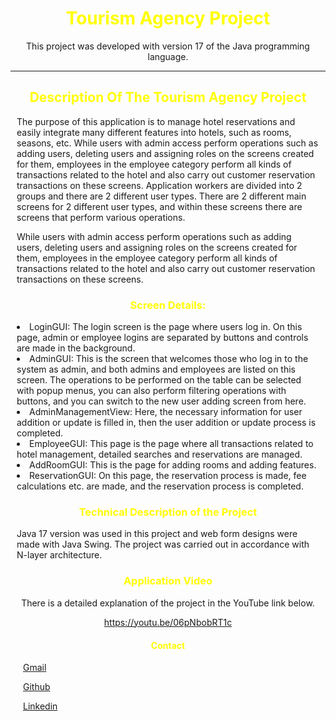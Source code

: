 <div style="text-align:center;"> 
<h1 style="text-align:center; color: yellow"> Tourism Agency Project </h1> 
<p style="text-align:center;"> This project was developed with version 17 of the Java programming language. </p>
</div>

---

<div style="margin:10px;">
<h2 style="text-align:center; color: yellow"> Description Of The Tourism Agency Project </h2>
<p> The purpose of this application is to manage hotel reservations and easily integrate many different features into hotels, such as rooms, seasons, etc. 
While users with admin access perform operations such as adding users, deleting users and assigning roles on the screens created for them, employees in the employee category perform all kinds of transactions related to the hotel and also carry out customer reservation transactions on these screens.
Application workers are divided into 2 groups and there are 2 different user types.
 There are 2 different main screens for 2 different user types, and within these screens there are screens that perform various operations.

While users with admin access perform operations such as adding users, deleting users and assigning roles on the screens
created for them, employees in the employee category perform all kinds of transactions related to the hotel and also
carry out customer reservation transactions on these screens.
</p>
 </div>

<div style="margin:10px;">
<h3 style="text-align:center; color: yellow"> Screen Details: </h3>  
<li> LoginGUI: The login screen is the page where users log in. On this page, admin or employee logins are separated by buttons and controls are made in the background. </li> 

<li> AdminGUI: This is the screen that welcomes those who log in to the system as admin, and both admins and employees are listed on this screen. The operations to be performed on the table can be selected with popup menus, you can also perform filtering operations with buttons, and you can switch to the new user adding screen from here. </li> 

<li> AdminManagementView: Here, the necessary information for user addition or update is filled in, then the user addition or update process is completed. </li> 

<li> EmployeeGUI: This page is the page where all transactions related to hotel management, detailed searches and reservations are managed. </li> 

<li> AddRoomGUI: This is the page for adding rooms and adding features. </li> 

<li> ReservationGUI: On this page, the reservation process is made, fee calculations etc. are made, and the reservation process is completed. </li> 


</div>

<div style="margin:10px;">
<h3 style="text-align:center; color: yellow"> Technical Description of the Project </h3> 
Java 17 version was used in this project and web form designs were made with Java Swing.
The project was carried out in accordance with N-layer architecture.
 </div>


<div style="text-align:center; margin:10px;">
<h3 style="text-align:center; color: yellow">  Application Video </h3>

<p> There is a detailed explanation of the project in the YouTube link below. </p> 

https://youtu.be/06pNbobRT1c
</div>

<div style="margin:20px">
<h4 style="text-align:center; color: yellow"> Contact </h4> 
<p> <a href="ferhatseker180@gmail.com"> Gmail </a>  </p> 
<p> <a href="https://github.com/ferhatseker180"> Github  </a> </p> 
<p> <a href="https://www.linkedin.com/in/ferhat-%C5%9Feker-2410571a4/"> Linkedin </a> </p> 
 </div>

